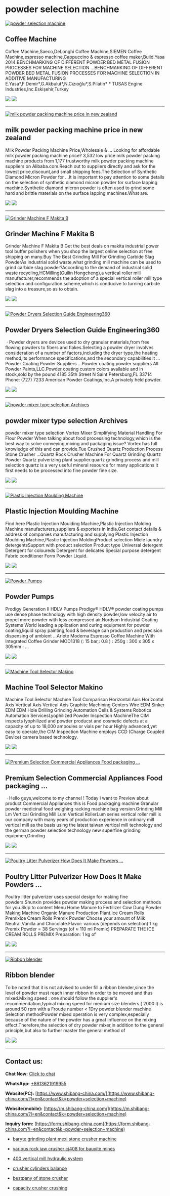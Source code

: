 # powder selection machine

<a href="https://swt.shibang-china.com/?l=en&img&k=powder+selection+machine" target="_blank">![powder selection machine](http://static.shibang-china.com/all-800x300/794.jpg)</a>

## Coffee Machine
Coffee Machine,Saeco,DeLonghi Coffee Machine,SIEMEN Coffee Machine,espresso machine,Cappuccino &amp; espresso coffee maker,Build.Yasa 2014 BENCHMARKING OF DIFFERENT POWDER BED METAL FUSION PROCESSES FOR MACHINE SELECTION …BENCHMARKING OF DIFFERENT POWDER BED METAL FUSION PROCESSES FOR MACHINE SELECTION IN ADDITIVE MANUFACTURING E.Yasa*,F.Demir*,G.Akbulut*,N.Cızıoğlu*,S.Pilatin* * TUSAS Engine Industries,Inc.Eskişehir,Turkey


<a href="https://whatsapp.shibangsoft.com/WhatsApp.php" target="_blank" title="WhatsApp">![](http://static.shibang-china.com/icon/whatsapp.png)</a> <a href="https://swt.shibang-china.com/?l=en&icon&k=powder+selection+machine" target="_blank">![](http://static.shibang-china.com/icon/chat-en.png)</a>

---

<a href="https://swt.shibang-china.com/?l=en&img&k=powder+selection+machine" target="_blank">![milk powder packing machine price in new zealand](http://static.shibang-china.com/all-800x300/660.jpg)</a>

## milk powder packing machine price in new zealand
Milk Powder Packing Machine Price,Wholesale &amp; … Looking for affordable milk powder packing machine price? 3,532 low price milk powder packing machine products from 1,177 trustworthy milk powder packing machine suppliers on Alibaba.com.Reach out to suppliers directly and ask for the lowest price,discount,and small shipping fees.The Selection of Synthetic Diamond Micron Powder for …It is important to pay attention to some details on the selection of synthetic diamond micron powder for surface lapping machine.Synthetic diamond micron powder is often used to grind some hard and brittle materials on the surface lapping machines.What are.


<a href="https://whatsapp.shibangsoft.com/WhatsApp.php" target="_blank" title="WhatsApp">![](http://static.shibang-china.com/icon/whatsapp.png)</a> <a href="https://swt.shibang-china.com/?l=en&icon&k=powder+selection+machine" target="_blank">![](http://static.shibang-china.com/icon/chat-en.png)</a>

---

<a href="https://swt.shibang-china.com/?l=en&img&k=powder+selection+machine" target="_blank">![Grinder Machine F Makita B](http://static.shibang-china.com/all-800x300/1372.jpg)</a>

## Grinder Machine F Makita B
Grinder Machine F Makita B Get the best deals on makita industrial power tool buffer polishers when you shop the largest online selection at free shipping on many.Buy The Best Grinding Mill For Grinding Carbide Slag PowderAs industrial solid waste,what grinding mill machine can be used to grind carbide slag powder?According to the demand of industrial solid waste recycling,HCMilling(Guilin Hongcheng),a vertical roller mill manufacturer,recommends the adoption of a special vertical roller mill type selection and configuration scheme,which is conducive to turning carbide slag into a treasure,so as to obtain.


<a href="https://whatsapp.shibangsoft.com/WhatsApp.php" target="_blank" title="WhatsApp">![](http://static.shibang-china.com/icon/whatsapp.png)</a> <a href="https://swt.shibang-china.com/?l=en&icon&k=powder+selection+machine" target="_blank">![](http://static.shibang-china.com/icon/chat-en.png)</a>

---

<a href="https://swt.shibang-china.com/?l=en&img&k=powder+selection+machine" target="_blank">![Powder Dryers Selection Guide Engineering360](http://static.shibang-china.com/all-800x300/840.jpg)</a>

## Powder Dryers Selection Guide Engineering360
&nbsp;&#0183;&#32;Powder dryers are devices used to dry granular materials,from free flowing powders to fibers and flakes.Selecting a powder dryer involves consideration of a number of factors,including the dryer type,the heating method,its performance specifications,and the secondary capabilities it …Powder Coating Powder Suppliers …Powder coating powder suppliers All Powder Paints,LLC.Powder coating custom colors available and in stock,sold by the pound 4185 35th Street N Saint Petersburg,FL 33714 Phone: (727) 7233 American Powder Coatings,Inc.A privately held powder.


<a href="https://whatsapp.shibangsoft.com/WhatsApp.php" target="_blank" title="WhatsApp">![](http://static.shibang-china.com/icon/whatsapp.png)</a> <a href="https://swt.shibang-china.com/?l=en&icon&k=powder+selection+machine" target="_blank">![](http://static.shibang-china.com/icon/chat-en.png)</a>

---

<a href="https://swt.shibang-china.com/?l=en&img&k=powder+selection+machine" target="_blank">![powder mixer type selection Archives](http://static.shibang-china.com/all-800x300/1291.jpg)</a>

## powder mixer type selection Archives
powder mixer type selection Vortex Mixer Simplifying Material Handling For Flour Powder When talking about food processing technology,which is the best way to solve conveying,mixing and packaging issue? Vortex has full knowledge of this and can provide.Tue Crushed Quartz Production Process Stone Crusher …Quartz Rock Crusher Machine For Quartz Grinding Quartz Powder Quartz pulverizing plant supplier.quartz grinding process and mill selection quartz is a very useful mineral resource for many applications it first needs to be processed into fine powder fine size.


<a href="https://whatsapp.shibangsoft.com/WhatsApp.php" target="_blank" title="WhatsApp">![](http://static.shibang-china.com/icon/whatsapp.png)</a> <a href="https://swt.shibang-china.com/?l=en&icon&k=powder+selection+machine" target="_blank">![](http://static.shibang-china.com/icon/chat-en.png)</a>

---

<a href="https://swt.shibang-china.com/?l=en&img&k=powder+selection+machine" target="_blank">![Plastic Injection Moulding Machine](http://static.shibang-china.com/all-800x300/564.jpg)</a>

## Plastic Injection Moulding Machine
Find here Plastic Injection Moulding Machine,Plastic Injection Molding Machine manufacturers,suppliers &amp; exporters in India.Get contact details &amp; address of companies manufacturing and supplying Plastic Injection Moulding Machine,Plastic Injection MoldingProduct selection Miele laundry detergentsSupport with product selection Product type Universal detergent Detergent for coloureds Detergent for delicates Special purpose detergent Fabric conditioner Form Powder Liquid.


<a href="https://whatsapp.shibangsoft.com/WhatsApp.php" target="_blank" title="WhatsApp">![](http://static.shibang-china.com/icon/whatsapp.png)</a> <a href="https://swt.shibang-china.com/?l=en&icon&k=powder+selection+machine" target="_blank">![](http://static.shibang-china.com/icon/chat-en.png)</a>

---

<a href="https://swt.shibang-china.com/?l=en&img&k=powder+selection+machine" target="_blank">![Powder Pumps](http://static.shibang-china.com/all-800x300/717.jpg)</a>

## Powder Pumps
Prodigy Generation II HDLV Pumps Prodigy&#174; HDLV&#174; powder coating pumps use dense phase technology with high density powder,low velocity air to propel more powder with less compressed air.Nordson Industrial Coating Systems World leading a pplication and curing equipment for powder coating,liquid spray painting,food &amp; beverage can production and precision dispensing of ambient …Ariete Moderna Espresso Coffee Machine With Integrated Coffee Grinder MOD1318 (: 15 bar,: 0.8 ) : 250g : 300 x 305 x 305mm : …


<a href="https://whatsapp.shibangsoft.com/WhatsApp.php" target="_blank" title="WhatsApp">![](http://static.shibang-china.com/icon/whatsapp.png)</a> <a href="https://swt.shibang-china.com/?l=en&icon&k=powder+selection+machine" target="_blank">![](http://static.shibang-china.com/icon/chat-en.png)</a>

---

<a href="https://swt.shibang-china.com/?l=en&img&k=powder+selection+machine" target="_blank">![Machine Tool Selector Makino](http://static.shibang-china.com/all-800x300/509.jpg)</a>

## Machine Tool Selector Makino
Machine Tool Selector Machine Tool Comparison Horizontal Axis Horizontal Axis Vertical Axis Vertical Axis Graphite Machining Centers Wire EDM Sinker EDM EDM Hole Drilling Grinding Automation Cells &amp; Systems Robotics Automation ServicesLyophilized Powder Inspection MachineThe CIM inspects lyophilized and powder producst and cosmetic defects at a capacity of up to 18,000 ampoules or vials per hour Highly advanced,yet easy to operate,the CIM Inspection Machine employs CCD (Charge Coupled Device) camera based technology.


<a href="https://whatsapp.shibangsoft.com/WhatsApp.php" target="_blank" title="WhatsApp">![](http://static.shibang-china.com/icon/whatsapp.png)</a> <a href="https://swt.shibang-china.com/?l=en&icon&k=powder+selection+machine" target="_blank">![](http://static.shibang-china.com/icon/chat-en.png)</a>

---

<a href="https://swt.shibang-china.com/?l=en&img&k=powder+selection+machine" target="_blank">![Premium Selection Commercial Appliances Food packaging …](http://static.shibang-china.com/all-800x300/762.jpg)</a>

## Premium Selection Commercial Appliances Food packaging …
&nbsp;&#0183;&#32;Hello guys,welcome to my channel ! Today i want to Preview about product Commercial Appliances this is Food packaging machine Granular powder medicinal food weighing racking machine bag version.Grinding Mill Lm Vertical Grinding Mill Lum Vertical RollerLum series vertical roller mill is our company with many years of production experience in ordinary mill vertical mill as the basis using the latest taiwan vertical mill technology and the german powder selection technology new superfine grinding equipmen,Grinding


<a href="https://whatsapp.shibangsoft.com/WhatsApp.php" target="_blank" title="WhatsApp">![](http://static.shibang-china.com/icon/whatsapp.png)</a> <a href="https://swt.shibang-china.com/?l=en&icon&k=powder+selection+machine" target="_blank">![](http://static.shibang-china.com/icon/chat-en.png)</a>

---

<a href="https://swt.shibang-china.com/?l=en&img&k=powder+selection+machine" target="_blank">![Poultry Litter Pulverizer How Does It Make Powders …](http://static.shibang-china.com/all-800x300/817.jpg)</a>

## Poultry Litter Pulverizer How Does It Make Powders …
Poultry litter pulverizer uses special design for making fine powders.Shunxin provides powder making process and selection methods for you.Skip to content Menu Home Manure to Fertilizer Cow Dung Powder Making Machine Organic Manure Production Plant.Ice Cream Rolls PremixIce Cream Rolls Premix Powder Choose your amount of Milk Neutral,Vanilla and Chocolate.Flavor: various (depends on selection) 1 kg Premix Powder = 38 Servings (of ≈ 110 ml Premix) PREPARATE THE ICE CREAM ROLLS PREMIX Preparation: 1 kg of


<a href="https://whatsapp.shibangsoft.com/WhatsApp.php" target="_blank" title="WhatsApp">![](http://static.shibang-china.com/icon/whatsapp.png)</a> <a href="https://swt.shibang-china.com/?l=en&icon&k=powder+selection+machine" target="_blank">![](http://static.shibang-china.com/icon/chat-en.png)</a>

---

<a href="https://swt.shibang-china.com/?l=en&img&k=powder+selection+machine" target="_blank">![Ribbon blender](http://static.shibang-china.com/all-800x300/807.jpg)</a>

## Ribbon blender
To be noted that it is not advised to under fill a ribbon blender,since the level of powder must reach inner ribbon in order to be moved and thus mixed.Mixing speed : one should follow the supplier's recommendation,typical mixing speed for medium size blenders ( 2000 l) is around 50 rpm with a Froude number &lt; 1Dry powder blender machine Selection methodPowder mixed operation is very complex,especially because of the nature of the powder has a great influence on the mixing effect.Therefore,the selection of dry powder mixer,in addition to the general principle,but also to further master the general method of


<a href="https://whatsapp.shibangsoft.com/WhatsApp.php" target="_blank" title="WhatsApp">![](http://static.shibang-china.com/icon/whatsapp.png)</a> <a href="https://swt.shibang-china.com/?l=en&icon&k=powder+selection+machine" target="_blank">![](http://static.shibang-china.com/icon/chat-en.png)</a>

---
## Contact us:

**Chat Now:** [Click to chat](https://swt.shibang-china.com?l=en&contact&k=powder+selection+machine)

**WhatsApp:**  [+8613621919955](https://whatsapp.shibangsoft.com/WhatsApp.php)

**Website(PC):** [https://www.shibang-china.com/](https://www.shibang-china.com/?l=en&contact&k=powder+selection+machine)

**Website(mobile):** [https://m.shibang-china.com/](https://m.shibang-china.com/?l=en&contact&k=powder+selection+machine)

**Inquiry form:** [https://form.shibang-china.com](https://form.shibang-china.com?l=en&contact&k=powder+selection+machine)

* [baryte grinding plant mexi stone crusher machine](../166/baryte%20grinding%20plant%20mexi%20stone%20crusher%20machine.md)

* [various rock jaw crusher cj408 for bauxite mines](../166/various%20rock%20jaw%20crusher%20cj408%20for%20bauxite%20mines.md)

* [400 vertical mill hydraulic system](../163/400%20vertical%20mill%20hydraulic%20system.md)

* [crusher cylinders balance](../170/crusher%20cylinders%20balance.md)

* [bestpany of stone crusher](../166/bestpany%20of%20stone%20crusher.md)

* [capacity crusher crushing](../165/capacity%20crusher%20crushing.md)